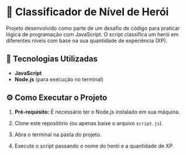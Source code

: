 # 🦸 Classificador de Nível de Herói

Projeto desenvolvido como parte de um desafio de código para praticar lógica de programação com JavaScript. O script classifica um herói em diferentes níveis com base na sua quantidade de experiência (XP).

## 🚀 Tecnologias Utilizadas

- **JavaScript**
- **Node.js** (para execução no terminal)

## ⚙️ Como Executar o Projeto

1. **Pré-requisito:** É necessário ter o Node.js instalado em sua máquina.

2. Clone este repositório (ou apenas baixe o arquivo `script.js`).

3. Abra o terminal na pasta do projeto.

4. Execute o script passando o nome do herói e a quantidade de XP.
